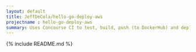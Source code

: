 ```yaml
---
layout: default
title: JeffDeCola/hello-go-deploy-aws
projectname : hello-go-deploy-aws
summary: Uses Concourse CI to test, build, push (to DockerHub) and deploy a long running "hello-world" Docker Image to Amazon Web Services (aws).
---
```


{% include README.md %}
